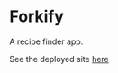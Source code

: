 # Forkify
A recipe finder app.

See the deployed site [here](https://kshitij978.github.io/Forkify/)
